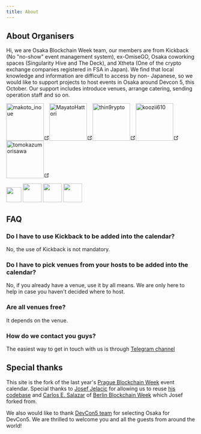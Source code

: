 ```yaml
---
title: About 
---
```


## About Organisers

Hi, we are Osaka Blockchain Week team, our members are from Kickback (No "no-show" event management system), ex-OmiseGO, Osaka coworking spaces (Singularity Hive and The Deck), and Xtheta (One of the crypto exchange companies registered in FSA in Japan). We find that local knowledge and information are difficult to access by non- Japanese, so we would like to support projects to host events in Osaka around Devcon 5, this October. Our support includes introduce venues, arrange catering, sending operation staff and so on.


<p class="profiles"><a href="https://twitter.com/makoto_inoue" target="_blank" rel="noopener noreferrer" ><img src="https://pbs.twimg.com/profile_images/786179407710920704/ZwBzCmUz_200x200.jpg" alt="makoto_inoue" width=100px><svg xmlns="http://www.w3.org/2000/svg" aria-hidden="true" x="0px" y="0px" viewBox="0 0 100 100" width="15" height="15" class="icon outbound"><path fill="currentColor" d="M18.8,85.1h56l0,0c2.2,0,4-1.8,4-4v-32h-8v28h-48v-48h28v-8h-32l0,0c-2.2,0-4,1.8-4,4v56C14.8,83.3,16.6,85.1,18.8,85.1z"></path><polygon fill="currentColor" points="45.7,48.7 51.3,54.3 77.2,28.5 77.2,37.2 85.2,37.2 85.2,14.9 62.8,14.9 62.8,22.9 71.5,22.9"></polygon></svg></a><a href="https://twitter.com/MayatoHattori" target="_blank" rel="noopener noreferrer"><img src="https://pbs.twimg.com/profile_images/1148375609296347136/3CVEoRq7_200x200.png" alt="MayatoHattori" width=100px><svg xmlns="http://www.w3.org/2000/svg" aria-hidden="true" x="0px" y="0px" viewBox="0 0 100 100" width="15" height="15" class="icon outbound"><path fill="currentColor" d="M18.8,85.1h56l0,0c2.2,0,4-1.8,4-4v-32h-8v28h-48v-48h28v-8h-32l0,0c-2.2,0-4,1.8-4,4v56C14.8,83.3,16.6,85.1,18.8,85.1z"></path><polygon fill="currentColor" points="45.7,48.7 51.3,54.3 77.2,28.5 77.2,37.2 85.2,37.2 85.2,14.9 62.8,14.9 62.8,22.9 71.5,22.9"></polygon></svg></a><a href="https://twitter.com/thin9rypto" target="_blank" rel="noopener noreferrer"><img src="https://pbs.twimg.com/profile_images/1153227593060999169/6nMey1QT_200x200.jpg" width=100px alt="thin9rypto"><svg xmlns="http://www.w3.org/2000/svg" aria-hidden="true" x="0px" y="0px" viewBox="0 0 100 100" width="15" height="15" class="icon outbound"><path fill="currentColor" d="M18.8,85.1h56l0,0c2.2,0,4-1.8,4-4v-32h-8v28h-48v-48h28v-8h-32l0,0c-2.2,0-4,1.8-4,4v56C14.8,83.3,16.6,85.1,18.8,85.1z"></path><polygon fill="currentColor" points="45.7,48.7 51.3,54.3 77.2,28.5 77.2,37.2 85.2,37.2 85.2,14.9 62.8,14.9 62.8,22.9 71.5,22.9"></polygon></svg></a><a href="https://twitter.com/koozii610" target="_blank" rel="noopener noreferrer"><img src="https://pbs.twimg.com/profile_images/1097129178502066177/Xqx8lICm_200x200.png" width=100px alt="koozii610"><svg xmlns="http://www.w3.org/2000/svg" aria-hidden="true" x="0px" y="0px" viewBox="0 0 100 100" width="15" height="15" class="icon outbound"><path fill="currentColor" d="M18.8,85.1h56l0,0c2.2,0,4-1.8,4-4v-32h-8v28h-48v-48h28v-8h-32l0,0c-2.2,0-4,1.8-4,4v56C14.8,83.3,16.6,85.1,18.8,85.1z"></path><polygon fill="currentColor" points="45.7,48.7 51.3,54.3 77.2,28.5 77.2,37.2 85.2,37.2 85.2,14.9 62.8,14.9 62.8,22.9 71.5,22.9"></polygon></svg></a><a href="https://www.linkedin.com/in/tomokazumorisawa/" target="_blank" rel="noopener noreferrer"><img src="https://media.licdn.com/dms/image/C5603AQHhb9IuD-Ug9g/profile-displayphoto-shrink_800_800/0?e=1569456000&amp;v=beta&amp;t=Xo-WJ4VgLP3E-7kfrkt6ImM0xSLBSON_cyFV1B2f8tY" alt="tomokazumorisawa" width=100px><svg xmlns="http://www.w3.org/2000/svg" aria-hidden="true" x="0px" y="0px" viewBox="0 0 100 100" width="15" height="15" class="icon outbound"><path fill="currentColor" d="M18.8,85.1h56l0,0c2.2,0,4-1.8,4-4v-32h-8v28h-48v-48h28v-8h-32l0,0c-2.2,0-4,1.8-4,4v56C14.8,83.3,16.6,85.1,18.8,85.1z"></path><polygon fill="currentColor" points="45.7,48.7 51.3,54.3 77.2,28.5 77.2,37.2 85.2,37.2 85.2,14.9 62.8,14.9 62.8,22.9 71.5,22.9"></polygon></svg></a></p>

<p class="companies">
    <a href="https://kickback.events"><img src="/kickback.png" height=40px alt=""></a>
    <a href="https://xtheta.co.jp"><img src="/xtheta.png" height=50px alt=""></a>
    <a href="https://singularity-hive.com"><img src="/hive.png" height=50px alt=""></a>
    <a href="https://thedeck.jp"><img src="https://thedeck.jp/wp/wp-content/uploads/2018/08/logo_Fix_255.png" height=50px alt=""></a>
</p>

## FAQ

### Do I have to use Kickback to be added into the calendar?

No, the use of Kickback is not mandatory.

### Do I have to pick venues from your hosts to be added into the calendar?

No, if you already have a venue, use it by all means. We are only here to help in case you haven't decided where to host.

### Are all venues free?

It depends on the venue.

### How do we contact you guys?

The easiest way to get in touch with us is through [Telegram channel](https://t.me/joinchat/IzDHHxeJvuuFH78uXTf4HA)

## Special thanks

This site is the fork of the last year's [Prague Blockchain Week](https://pragueblockchainweek.cz) event calendar. Special thanks to [Josef Jelacic](https://twitter.com/josefjelacic) for allowing us to reuse [his codebase](https://github.com/josefJ/PragueBlockchainWeek) and [Carlos E. Salazar](https://twitter.com/cesalazar) of [Berlin Blockchain Week](https://github.com/cesalazar/berlinblockchainweek) which Josef forked from.

We also would like to thank [DevCon5 team](https://devcon.org) for selecting Osaka for DevCon5. We are thrilled to welcome you and all the guests from around the world!